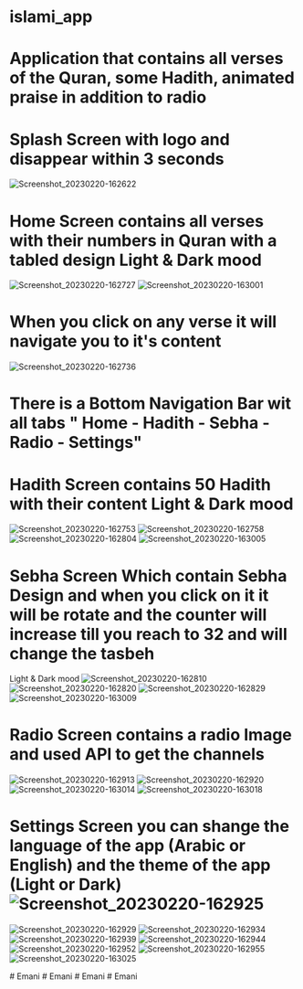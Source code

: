 # islami_app
# Application that contains all verses of the Quran, some Hadith, animated praise in addition to radio

# Splash Screen with logo and disappear within 3 seconds 
![Screenshot_20230220-162622](https://user-images.githubusercontent.com/74119717/220138870-714c509c-7dca-44b2-ab21-147f410d643f.jpg)
# Home Screen contains all verses with their numbers in Quran with a tabled design Light & Dark mood
![Screenshot_20230220-162727](https://user-images.githubusercontent.com/74119717/220139336-453dcb7d-469b-418e-a871-92541d05af3b.jpg)
![Screenshot_20230220-163001](https://user-images.githubusercontent.com/74119717/220139358-22ffa590-d0a8-4b5f-a3a9-a6ca43962f16.jpg)
# When you click on any verse it will navigate you to it's content
![Screenshot_20230220-162736](https://user-images.githubusercontent.com/74119717/220139786-33b2281b-025e-4009-9fe4-729889a5f854.jpg)
# There is a Bottom Navigation Bar wit all tabs " Home - Hadith - Sebha - Radio - Settings"
# Hadith Screen contains 50 Hadith with their content Light & Dark mood
![Screenshot_20230220-162753](https://user-images.githubusercontent.com/74119717/220140407-e417354e-2352-44a3-9c6a-2391d1408a45.jpg)
![Screenshot_20230220-162758](https://user-images.githubusercontent.com/74119717/220140433-ab02990a-9295-46ca-af87-acfe142f030d.jpg)
![Screenshot_20230220-162804](https://user-images.githubusercontent.com/74119717/220140454-6d2cf420-8e35-476f-98ca-c73a7eb13cb7.jpg)
![Screenshot_20230220-163005](https://user-images.githubusercontent.com/74119717/220140473-e250d06f-a92f-4e39-96c7-5db6d63d0cf1.jpg)
# Sebha Screen Which contain Sebha Design and when you click on it it will be rotate and the counter will increase till you reach to 32 and will change the tasbeh
Light & Dark mood
![Screenshot_20230220-162810](https://user-images.githubusercontent.com/74119717/220141181-1a93b23b-b91e-42c6-acbf-0449ebaffd00.jpg)
![Screenshot_20230220-162820](https://user-images.githubusercontent.com/74119717/220141189-7829353d-ce5f-4468-a1f3-8cca33c0ec25.jpg)
![Screenshot_20230220-162829](https://user-images.githubusercontent.com/74119717/220141201-a59e1d8d-e89a-44ec-840e-93b100179146.jpg)
![Screenshot_20230220-163009](https://user-images.githubusercontent.com/74119717/220141210-80b72d6a-bfbe-487e-bdbf-d3e78e37ec6a.jpg)
# Radio Screen contains a radio Image and used API to get the channels 
![Screenshot_20230220-162913](https://user-images.githubusercontent.com/74119717/220141626-4cf877fc-fc95-4525-9224-11d65cb7bcd2.jpg)
![Screenshot_20230220-162920](https://user-images.githubusercontent.com/74119717/220141646-3f2481f8-fb23-41f9-9af4-1ee021f30520.jpg)
![Screenshot_20230220-163014](https://user-images.githubusercontent.com/74119717/220141660-a249eceb-68d7-4044-a026-e5067aa7df20.jpg)
![Screenshot_20230220-163018](https://user-images.githubusercontent.com/74119717/220141682-86b537c8-2d47-4416-b95e-2a34272f14c5.jpg)
# Settings Screen you can shange the language of the app (Arabic or English) and the theme of the app (Light or Dark)![Screenshot_20230220-162925](https://user-images.githubusercontent.com/74119717/220142112-dc906a72-921f-4879-93ef-6eb14c138b04.jpg)
![Screenshot_20230220-162929](https://user-images.githubusercontent.com/74119717/220142121-bd8aee8f-d832-40f5-9bee-4681798d3475.jpg)
![Screenshot_20230220-162934](https://user-images.githubusercontent.com/74119717/220142128-5c66a29f-5e2f-4c30-8979-a59d87f0bf9c.jpg)
![Screenshot_20230220-162939](https://user-images.githubusercontent.com/74119717/220142137-b7957aba-2932-44b2-b2c8-b0b8cf447f84.jpg)
![Screenshot_20230220-162944](https://user-images.githubusercontent.com/74119717/220142146-d0cbc659-3836-40df-a391-858baee76582.jpg)
![Screenshot_20230220-162952](https://user-images.githubusercontent.com/74119717/220142159-0acac4ca-b839-4765-b0da-6b49cfd4fce3.jpg)
![Screenshot_20230220-162955](https://user-images.githubusercontent.com/74119717/220142170-c809ebab-d876-48eb-9911-601f22bf9731.jpg)
![Screenshot_20230220-163025](https://user-images.githubusercontent.com/74119717/220142181-a431c6fd-635d-4ef4-a92b-6e3842ca5eb9.jpg)

#   E m a n i  
 #   E m a n i  
 #   E m a n i  
 #   E m a n i  
 